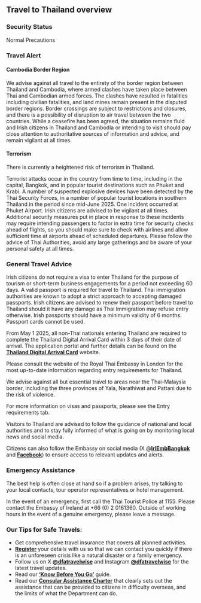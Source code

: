 ## Travel to Thailand overview

### **Security Status**

Normal Precautions

### **Travel Alert**

#### **Cambodia Border Region**

We advise against all travel to the entirety of the border region between Thailand and Cambodia, where armed clashes have taken place between Thai and Cambodian armed forces. The clashes have resulted in fatalities including civilian fatalities, and land mines remain present in the disputed border regions. Border crossings are subject to restrictions and closures, and there is a possibility of disruption to air travel between the two countries. While a ceasefire has been agreed, the situation remains fluid and Irish citizens in Thailand and Cambodia or intending to visit should pay close attention to authoritative sources of information and advice, and remain vigilant at all times.

#### **Terrorism**

There is currently a heightened risk of terrorism in Thailand.

Terrorist attacks occur in the country from time to time, including in the capital, Bangkok, and in popular tourist destinations such as Phuket and Krabi. A number of suspected explosive devices have been detected by the Thai Security Forces, in a number of popular tourist locations in southern Thailand in the period since mid-June 2025. One incident occurred at Phuket Airport. Irish citizens are advised to be vigilant at all times. Additional security measures put in place in response to these incidents may require intending passengers to factor in extra time for security checks ahead of flights, so you should make sure to check with airlines and allow sufficient time at airports ahead of scheduled departures. Please follow the advice of Thai Authorities, avoid any large gatherings and be aware of your personal safety at all times.

### **General Travel Advice**

Irish citizens do not require a visa to enter Thailand for the purpose of tourism or short-term business engagements for a period not exceeding 60 days. A valid passport is required for travel to Thailand. Thai immigration authorities are known to adopt a strict approach to accepting damaged passports. Irish citizens are advised to renew their passport before travel to Thailand should it have any damage as Thai Immigration may refuse entry otherwise. Irish passports should have a minimum validity of 6 months. Passport cards cannot be used.

From May 1 2025, all non-Thai nationals entering Thailand are required to complete the Thailand Digital Arrival Card within 3 days of their date of arrival. The application portal and further details can be found on the [**Thailand Digital Arrival Card**](https://tdac.immigration.go.th/arrival-card/#/home) website.

Please consult the website of the Royal Thai Embassy in London for the most up-to-date information regarding entry requirements for Thailand.

We advise against all but essential travel to areas near the Thai-Malaysia border, including the three provinces of Yala, Narathiwat and Pattani due to the risk of violence.

For more information on visas and passports, please see the Entry requirements tab.

Visitors to Thailand are advised to follow the guidance of national and local authorities and to stay fully informed of what is going on by monitoring local news and social media.

Citizens can also follow the Embassy on social media (X @[**IrlEmbBangkok**](https://twitter.com/IrlEmbBangkok) and [**Facebook**](https://www.facebook.com/IrishEmbassyThailand)) to ensure access to relevant updates and alerts.

### **Emergency Assistance**

The best help is often close at hand so if a problem arises, try talking to your local contacts, tour operator representatives or hotel management.

In the event of an emergency, first call the Thai Tourist Police at 1155. Please contact the Embassy of Ireland at +66 (0) 2 0161360. Outside of working hours in the event of a genuine emergency, please leave a message.

### **Our Tips for Safe Travels:**

* Get comprehensive travel insurance that covers all planned activities.
* [**Register**](https://www.ireland.ie/en/dfa/overseas-travel/citizens-registration/) your details with us so that we can contact you quickly if there is an unforeseen crisis like a natural disaster or a family emergency.
* Follow us on X [**@dfatravelwise**](https://www.twitter.com/DFATravelWise) and Instagram [**@dfatravelwise**](https://www.instagram.com/dfatravelwise/) for the latest travel updates.
* Read our [**‘Know Before You Go’**](https://www.ireland.ie/en/dfa/overseas-travel/know-before-you-go/) guide.
* Read our [**Consular Assistance Charter**](https://www.ireland.ie/en/dfa/overseas-travel/assistance-abroad/consular-assistance-charter/) that clearly sets out the assistance that can be provided to citizens in difficulty overseas, and the limits of what the Department can do.